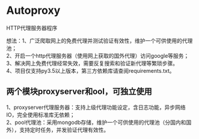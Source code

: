 # Autoproxy

HTTP代理服务器程序

想法：1、广泛爬取网上的免费代理并测试验证有效性，维护一个可供使用的代理池；  
      2、开启一个http代理服务器（使用网上获取的国外代理）访问google等服务；  
      3、解决网上免费代理经常失效，需要反复搜索和验证新代理等繁琐步骤。  
      4、项目仅支持py3.5以上版本，第三方依赖库请查阅requirements.txt。  

## 两个模块proxyserver和ool，可独立使用
1、proxyserver代理服务器：支持上级代理功能设定，含日志功能，异步网络IO，完全使用标准库无依赖；  
2、pool代理池：采用mongodb存储，维护一个可供使用的代理池（分国内和国外），支持定时任务，并发验证代理有效性。



